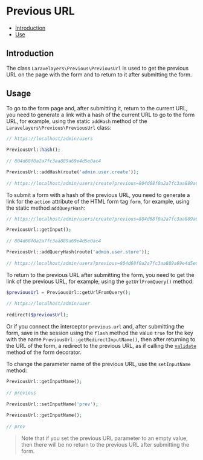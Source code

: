 # Previous URL 

- [Introduction](#introduction)
- [Use](#using)

<a name="introduction"></a>
## Introduction

The class `Laravelayers\Previous\PreviousUrl` is used to get the previous URL on the page with the form and to return to it after submitting the form.

<a name="using"></a>
## Usage

To go to the form page and, after submitting it, return to the current URL, you need to generate a link with a hash of the current URL to go to the form URL, for example, using the static `addHash` method of the `Laravelayers\Previous\PreviousUrl` class:

```php
// https://localhost/admin/users
	
PreviousUrl::hash();
	
// 804d68f0a2a7fc3aa889a69e4d5e0ac4	

PreviousUrl::addHash(route('admin.user.create'));
	
// https://localhost/admin/users/create?previous=804d68f0a2a7fc3aa889a69e4d5e0ac4
```
	
To submit a form with a hash of the previous URL, you need to generate a link for the `action` attribute of the HTML form tag `form`, for example, using the static method `addQueyrHash`:

```php
// https://localhost/admin/users/create?previous=804d68f0a2a7fc3aa889a69e4d5e0ac4

PreviousUrl::getInput();
	
// 804d68f0a2a7fc3aa889a69e4d5e0ac4

PreviousUrl::addQueryHash(route('admin.user.store'));
	
// https://localhost/admin/users?previous=804d68f0a2a7fc3aa889a69e4d5e0ac4
```

To return to the previous URL after submitting the form, you need to get the link of the previous URL, for example, using the `getUrlFromQuery()` method:

```php
$previousUrl = PreviousUrl::getUrlFromQuery();
	
// https://localhost/admin/user
	
redirect($previousUrl);
```
	
Or if you connect the interceptor `previous.url` and, after submitting the form, save in the session using the `flash` method the value `true` for the key with the name `PreviousUrl::getRedirectInputName()`, then after returning to the URL of the form, a redirect to the previous URL, as if calling the [`validate`](forms.md#validation) method of the form decorator.

To change the parameter name of the previous URL, use the `setInputName` method:

```php
PreviousUrl::getInputName(); 
	
// previous
	
PreviousUrl::setInputName('prev');
	
PreviousUrl::getInputName(); 
	
// prev
```
	
> Note that if you set the previous URL parameter to an empty value, then there will be no return to the previous URL after submitting the form.
